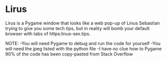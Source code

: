 # Lirus
Lirus is a Pygame window that looks like a web pop-up of Linus Sebastian trying to give you some tech tips, but in reality will bomb your default browser with tabs of https:linus-sex.tips.

NOTE:
-You will need Pygame to debug and run the code for yourself
-You will need the jpeg listed with the python file
-I have no clue how to Pygame 90% of the code has been copy-pasted from Stack Overflow
